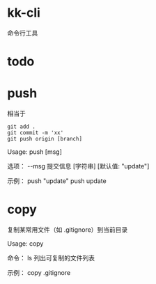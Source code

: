 # kk-cli

命令行工具


# todo



# push

相当于

```
git add .
git commit -m 'xx'
git push origin [branch]
```

Usage: push [msg]

选项：
  --msg   提交信息                 [字符串] [默认值: "update"]

示例：
  push "update"
  push update



# copy
复制某常用文件（如 .gitignore）到当前目录

Usage: copy <filename>

命令：
  ls  列出可复制的文件列表

示例：
  copy .gitignore
  